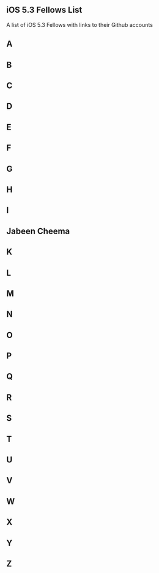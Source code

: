 ## iOS 5.3 Fellows List

A list of iOS 5.3 Fellows with links to their Github accounts

## A 

## B 

## C

## D

## E 

## F

## G

## H 

## I 

## Jabeen Cheema 

## K

## L

## M

## N

## O

## P

## Q
 
## R
 
## S 

## T

## U

## V

## W

## X

## Y

## Z

